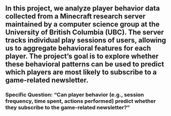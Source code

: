 ## In this project, we analyze player behavior data collected from a Minecraft research server maintained by a computer science group at the University of British Columbia (UBC). The server tracks individual play sessions of users, allowing us to aggregate behavioral features for each player. The project’s goal is to explore whether these behavioral patterns can be used to predict which players are most likely to subscribe to a game-related newsletter. ##

### Specific Question: “Can player behavior (e.g., session frequency, time spent, actions performed) predict whether they subscribe to the game-related newsletter?” ###